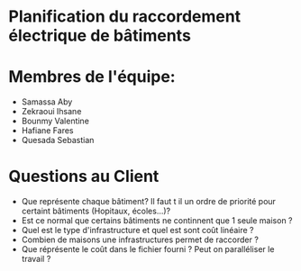 # Planification du raccordement électrique de bâtiments

# Membres de l'équipe: 
- Samassa	Aby
- Zekraoui	Ihsane
- Bounmy	Valentine
- Hafiane	Fares
- Quesada	Sebastian

# Questions au Client
- Que représente chaque bâtiment? Il faut t il un ordre de priorité pour certaint bâtiments (Hopitaux, écoles...)?
- Est ce normal que certains bâtiments ne continnent que 1 seule maison ?
- Quel est le type d'infrastructure et quel est sont coût linéaire ?
- Combien de maisons une infrastructures permet de raccorder ?
- Que réprésente le coût dans le fichier fourni ? Peut on paralléliser le travail ? 
